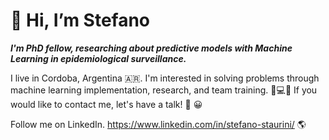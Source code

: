 # 👋 Hi, I’m Stefano
***I'm PhD fellow, researching about predictive models with Machine Learning in epidemiological surveillance.***

I live in Cordoba, Argentina 🇦🇷. I'm interested in solving problems through machine learning implementation, research, and team training. 🧠💻🐾
If you would like to contact me, let's have a talk! 🤝 😀

Follow me on LinkedIn. https://www.linkedin.com/in/stefano-staurini/ 🌎
<!---
steffstaurini/steffstaurini is a ✨ special ✨ repository because its `README.md` (this file) appears on your GitHub profile.
You can click the Preview link to take a look at your changes.
--->
